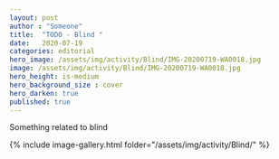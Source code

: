 ```yaml
---
layout: post
author : "Someone"
title:  "TODO - Blind "
date:   2020-07-19 
categories: editorial
hero_image: /assets/img/activity/Blind/IMG-20200719-WA0018.jpg
image: /assets/img/activity/Blind/IMG-20200719-WA0018.jpg
hero_height: is-medium
hero_background_size : cover
hero_darken: true
published: true
---
```


Something related to blind

{% include image-gallery.html folder="/assets/img/activity/Blind/" %}